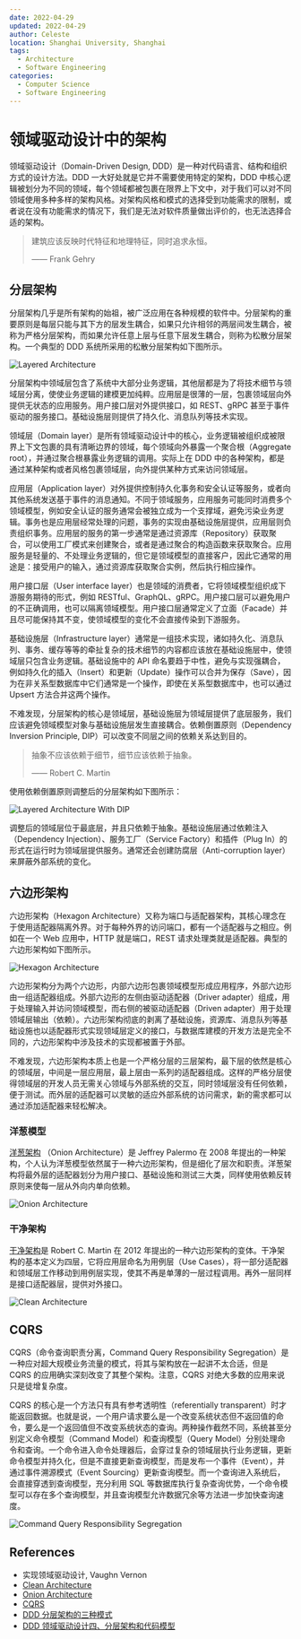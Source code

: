 ```yaml
---
date: 2022-04-29
updated: 2022-04-29
author: Celeste
location: Shanghai University, Shanghai
tags:
  - Architecture
  - Software Engineering
categories:
  - Computer Science
  - Software Engineering
---
```


# 领域驱动设计中的架构

领域驱动设计（Domain-Driven Design, DDD）是一种对代码语言、结构和组织方式的设计方法。DDD 一大好处就是它并不需要使用特定的架构，DDD 中核心逻辑被划分为不同的领域，每个领域都被包裹在限界上下文中，对于我们可以对不同领域使用多种多样的架构风格。对架构风格和模式的选择受到功能需求的限制，或者说在没有功能需求的情况下，我们是无法对软件质量做出评价的，也无法选择合适的架构。

> 建筑应该反映时代特征和地理特征，同时追求永恒。
>
> —— Frank Gehry

## 分层架构

分层架构几乎是所有架构的始祖，被广泛应用在各种规模的软件中。分层架构的重要原则是每层只能与其下方的层发生耦合，如果只允许相邻的两层间发生耦合，被称为严格分层架构，而如果允许任意上层与任意下层发生耦合，则称为松散分层架构。一个典型的 DDD 系统所采用的松散分层架构如下图所示。

![Layered Architecture](./assets/layered-architecture.jpg)

分层架构中领域层包含了系统中大部分业务逻辑，其他层都是为了将技术细节与领域层分离，使使业务逻辑的建模更加纯粹。应用层是很薄的一层，包裹领域层向外提供无状态的应用服务。用户接口层对外提供接口，如 REST、gRPC 甚至于事件驱动的服务接口。基础设施层则提供了持久化、消息队列等技术实现。

领域层（Domain layer）是所有领域驱动设计中的核心，业务逻辑被组织成被限界上下文包裹的具有清晰边界的领域，每个领域向外暴露一个聚合根（Aggregate root），并通过聚合根暴露业务逻辑的调用。实际上在 DDD 中的各种架构，都是通过某种架构或者风格包裹领域层，向外提供某种方式来访问领域层。

应用层（Application layer）对外提供控制持久化事务和安全认证等服务，或者向其他系统发送基于事件的消息通知。不同于领域服务，应用服务可能同时消费多个领域模型，例如安全认证的服务通常会被独立成为一个支撑域，避免污染业务逻辑。事务也是应用层经常处理的问题，事务的实现由基础设施层提供，应用层则负责组织事务。应用层的服务的第一步通常是通过资源库（Repository）获取聚合，可以使用工厂模式来创建聚合，或者是通过聚合的构造函数来获取聚合。应用服务是轻量的、不处理业务逻辑的，但它是领域模型的直接客户，因此它通常的用途是：接受用户的输入，通过资源库获取聚合实例，然后执行相应操作。

用户接口层（User interface layer）也是领域的消费者，它将领域模型组织成下游服务期待的形式，例如 RESTful、GraphQL、gRPC。用户接口层可以避免用户的不正确调用，也可以隔离领域模型。用户接口层通常定义了立面（Facade）并且尽可能保持其不变，使领域模型的变化不会直接传染到下游服务。

基础设施层（Infrastructure layer）通常是一组技术实现，诸如持久化、消息队列、事务、缓存等等的牵扯复杂的技术细节的内容都应该放在基础设施层中，使领域层只包含业务逻辑。基础设施中的 API 命名要趋于中性，避免与实现强耦合，例如持久化的插入（Insert）和更新（Update）操作可以合并为保存（Save），因为在非关系型数据库中它们通常是一个操作，即使在关系型数据库中，也可以通过 Upsert 方法合并这两个操作。

不难发现，分层架构的核心是领域层，基础设施层为领域层提供了底层服务，我们应该避免领域模型对象与基础设施层发生直接耦合。依赖倒置原则（Dependency Inversion Principle, DIP）可以改变不同层之间的依赖关系达到目的。

> 抽象不应该依赖于细节，细节应该依赖于抽象。
>
> —— Robert C. Martin

使用依赖倒置原则调整后的分层架构如下图所示：

![Layered Architecture With DIP](./assets/layered-architecture-dip.jpg)

调整后的领域层位于最底层，并且只依赖于抽象。基础设施层通过依赖注入（Dependency Injection）、服务工厂（Service Factory）和插件（Plug In）的形式在运行时为领域层提供服务。通常还会创建防腐层（Anti-corruption layer）来屏蔽外部系统的变化。

## 六边形架构

六边形架构（Hexagon Architecture）又称为端口与适配器架构，其核心理念在于使用适配器隔离外界。对于每种外界的访问端口，都有一个适配器与之相应。例如在一个 Web 应用中，HTTP 就是端口，REST 请求处理类就是适配器。典型的六边形架构如下图所示。

![Hexagon Architecture](./assets/hexagon-architecture.jpg)

六边形架构分为两个六边形，内部六边形包裹领域模型形成应用程序，外部六边形由一组适配器组成。外部六边形的左侧由驱动适配器（Driver adapter）组成，用于处理输入并访问领域模型，而右侧的被驱动适配器（Driven adapter）用于处理领域层输出（依赖）。六边形架构彻底的剥离了基础设施，资源库、消息队列等基础设施也以适配器形式实现领域层定义的接口，与数据库建模的开发方法是完全不同的，六边形架构中涉及技术的实现都被置于外部。

不难发现，六边形架构本质上也是一个严格分层的三层架构，最下层的依然是核心的领域层，中间是一层应用层，最上层由一系列的适配器组成。这样的严格分层使得领域层的开发人员无需关心领域与外部系统的交互，同时领域层没有任何依赖，便于测试。而外层的适配器可以灵敏的适应外部系统的访问需求，新的需求都可以通过添加适配器来轻松解决。

### 洋葱模型

[洋葱架构](https://jeffreypalermo.com/2008/07/the-onion-architecture-part-1/)
（Onion Architecture）是 Jeffrey Palermo 在 2008 年提出的一种架构，个人认为洋葱模型依然属于一种六边形架构，但是细化了层次和职责。洋葱架构将最外层的适配器划分为用户接口、基础设施和测试三大类，同样使用依赖反转原则来使每一层从外向内单向依赖。

![Onion Architecture](./assets/onion-architure.png)

### 干净架构

[干净架构](https://blog.cleancoder.com/uncle-bob/2012/08/13/the-clean-architecture.html)是 Robert C. Martin 在 2012 年提出的一种六边形架构的变体。干净架构的基本定义为四层，它将应用层命名为用例层（Use Cases），将一部分适配器和领域层工作移动到用例层实现，使其不再是单薄的一层过程调用。再外一层同样是接口适配器层，提供对外接口。

![Clean Architecture](./assets/clean-architecture.jpg)

## CQRS

CQRS（命令查询职责分离，Command Query Responsibility Segregation）是一种应对超大规模业务流量的模式，将其与架构放在一起讲不太合适，但是 CQRS 的应用确实深刻改变了其整个架构。注意，CQRS 对绝大多数的应用来说只是徒增复杂度。

CQRS 的核心是一个方法只有具有参考透明性（referentially transparent）时才能返回数据。也就是说，一个用户请求要么是一个改变系统状态但不返回值的命令，要么是一个返回值但不改变系统状态的查询。两种操作截然不同，系统甚至分别定义命令模型（Command Model）和查询模型（Query Model）分别处理命令和查询。一个命令进入命令处理器后，会穿过复杂的领域层执行业务逻辑，更新命令模型并持久化，但是不直接更新查询模型，而是发布一个事件（Event），并通过事件溯源模式（Event Sourcing）更新查询模型。而一个查询进入系统后，会直接穿透到查询模型，充分利用 SQL 等数据库执行复杂查询优势，一个命令模型可以存在多个查询模型，并且查询模型允许数据冗余等方法进一步加快查询速度。

![Command Query Responsibility Segregation](./assets/cqrs.jpg)

## References

- 实现领域驱动设计, Vaughn Vernon
- [Clean Architecture](https://blog.cleancoder.com/uncle-bob/2012/08/13/the-clean-architecture.html)
- [Onion Architecture](https://jeffreypalermo.com/2008/07/the-onion-architecture-part-1/)
- [CQRS](https://martinfowler.com/bliki/CQRS.html)
- [DDD 分层架构的三种模式](https://www.jianshu.com/p/a775836c7e25)
- [DDD 领域驱动设计四、分层架构和代码模型](https://blog.csdn.net/w1lgy/article/details/111566243)
